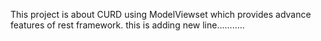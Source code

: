 This project is about CURD using ModelViewset which provides advance features of rest framework.
this is adding new line...........

